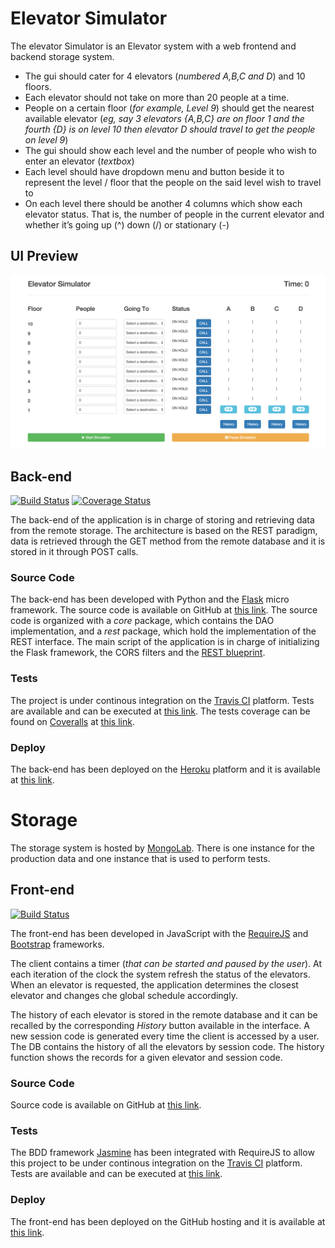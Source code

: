 # Elevator Simulator
The elevator Simulator is an Elevator system with a web frontend and backend storage system.
* The gui should cater for 4 elevators (_numbered A,B,C and D_) and 10 floors.
* Each elevator should not take on more than 20 people at a time.
* People on a certain floor (_for example, Level 9_) should get the nearest available elevator (_eg, say 3 elevators {A,B,C} are on floor 1 and the fourth {D} is on level 10 then elevator D should travel to get the people on level 9_)
* The gui should show each level and the number of people who wish to enter an elevator (_textbox_)
* Each level should have dropdown menu and button beside it to represent the level / floor that the people on the said level wish to travel to
* On each level there should be another 4 columns which show each elevator status. That is, the number of people in the current elevator and whether it’s going up (^) down (\/) or stationary (-)

## UI Preview
![Elevator Simulator](src/images/ElevatorSimulator.png)

## Back-end
[![Build Status](https://travis-ci.org/Kalimaha/ElevatorSimulatorServices.svg?branch=master)](https://travis-ci.org/Kalimaha/ElevatorSimulatorServices)
[![Coverage Status](https://coveralls.io/repos/github/Kalimaha/ElevatorSimulatorServices/badge.svg?branch=master)](https://coveralls.io/github/Kalimaha/ElevatorSimulatorServices?branch=master)

The back-end of the application is in charge of storing and retrieving data from the remote storage. The architecture is based on the REST paradigm, data is retrieved through the GET method from the remote database and it is stored in it through POST calls.

### Source Code
The back-end has been developed with Python and the [Flask](http://flask.pocoo.org/) micro framework. The source code is available on GitHub at [this link](https://github.com/Kalimaha/ElevatorSimulatorServices). The source code is organized with a _core_ package, which contains the DAO implementation, and a _rest_ package, which hold the implementation of the REST interface. The main script of the application is in charge of initializing the Flask framework, the CORS filters and the [REST blueprint](http://flask.pocoo.org/docs/0.10/blueprints/).

### Tests
The project is under continous integration on the [Travis CI](https://travis-ci.org/) platform. Tests are available and can be executed at [this link](https://travis-ci.org/Kalimaha/ElevatorSimulatorServices). The tests coverage can be found on [Coveralls](https://coveralls.io/) at [this link](https://coveralls.io/github/Kalimaha/ElevatorSimulatorServices).

### Deploy
The back-end has been deployed on the [Heroku](https://www.heroku.com/apps) platform and it is available at [this link](https://elevatorsdata.herokuapp.com/elevators/production/).

# Storage
The storage system is hosted by [MongoLab](https://mlab.com/). There is one instance for the production data and one instance that is used to perform tests.

## Front-end
[![Build Status](https://travis-ci.org/Kalimaha/ElevatorSimulator.svg?branch=master)](https://travis-ci.org/Kalimaha/ElevatorSimulator)

The front-end has been developed in JavaScript with the [RequireJS](http://requirejs.org/) and [Bootstrap](http://getbootstrap.com/) frameworks.

The client contains a timer (_that can be started and paused by the user_). At each iteration of the clock the system refresh the status of the elevators. When an elevator is requested, the application determines the closest elevator and changes che global schedule accordingly.

The history of each elevator is stored in the remote database and it can be recalled by the corresponding _History_ button available in the interface. A new session code is generated every time the client is accessed by a user. The DB contains the history of all the elevators by session code. The history function shows the records for a given elevator and session code.

### Source Code
Source code is available on GitHub at [this link](https://github.com/Kalimaha/ElevatorSimulator).

### Tests
The BDD framework [Jasmine](http://jasmine.github.io/) has been integrated with RequireJS to allow this project to be under continous integration on the [Travis CI](https://travis-ci.org/) platform. Tests are available and can be executed at [this link](https://travis-ci.org/Kalimaha/ElevatorSimulator/).

### Deploy
The front-end has been deployed on the GitHub hosting and it is available at [this link](http://kalimaha.github.io/ElevatorSimulator).
